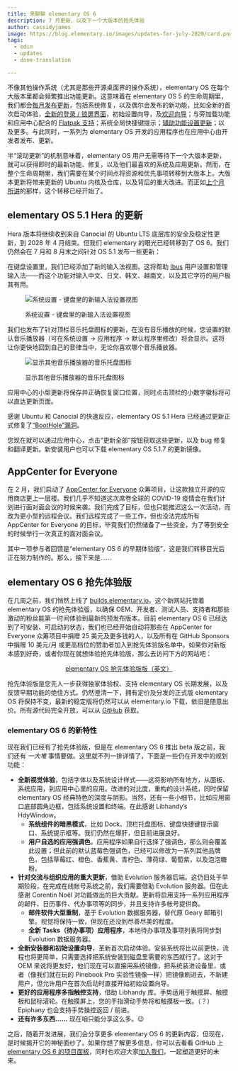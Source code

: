 ```yaml
---
title: 来聊聊 elementary OS 6
description: 7 月更新，以及下一个大版本的抢先体验
author: cassidyjames
image: https://blog.elementary.io/images/updates-for-july-2020/card.png
tags:
  - odin
  - updates
  - done-translation

---
```


不像其他操作系统（尤其是那些开源桌面界的操作系统），elementary OS 在每个大版本里都会频繁推出功能更新。这意味着在 elementary OS 5 的生命周期里，我们都会[每月发布更新](https://blog.elementary.io/tags/#updates)，包括系统修复，以及偶尔会发布的新功能，比如全新的首次启动体验，[全新的登录 / 锁屏界面](https://blog.elementary.io/say-hello-to-the-new-greeter/)，初始设置向导，及[欢迎向导](https://blog.elementary.io/get-settled-into-elementary-os-with-onboarding/)；与旁加载功能和应用中心配合的 [Flatpak 支持](https://blog.elementary.io/updates-for-october-2019/)；系统全局快捷键提示；[辅助功能设置更新](https://blog.elementary.io/accessibility-features-are-just-features/)；以及更多。与此同时，一系列为 elementary OS 开发的应用程序也在应用中心由开发者发布、更新。

半“滚动更新”的机制意味着，elementary OS 用户无需等待下一个大版本更新，就可以获得即时的最新功能、修复，以及他们最喜欢的系统及应用更新。然而，在整个生命周期里，我们需要在某个时间点将资源和优先事项转移到大版本上。大版本更新将带来更新的 Ubuntu 内核及仓库，以及背后的重大改进。而正如[上个月所讲](https://blog.elementary.io/updates-for-june-2020/)的那样，这个转移已经开始了。

## elementary OS 5.1 Hera 的更新

Hera 版本将继续收到来自 Canocial 的 Ubuntu LTS 底层库的安全及稳定性更新，到 2028 年 4 月结束。但我们 elementary 的眼光已经转移到了 OS 6。我们仍然会在 7 月和 8 月末之间针对 OS 5.1 发布一些更新：

在键盘设置里，我们已经添加了新的输入法视图。这将帮助 [Ibus](https://en.wikipedia.org/wiki/Intelligent_Input_Bus) 用户设置和管理输入法——而这个功能对输入中文、日文、韩文、越南文，以及其它字符的用户极其有用。

<figure markdown="1">

![系统设置 - 键盘里的新输入法设置视图](https://blog.elementary.io/images/updates-for-july-2020/input-method@2x.png)

<figcaption>系统设置 - 键盘里的新输入法设置视图</figcaption>
</figure>


我们也发布了针对顶栏音乐托盘图标的更新，在没有音乐播放的时候，您设置的默认音乐播放器（可在系统设置 → 应用程序 → 默认程序里修改）将会显示。这将让你更快地回到自己的音律当中，无论你喜欢哪个音乐播放器。

<figure class="card" markdown="1">

![显示其他音乐播放器的音乐托盘图标](https://blog.elementary.io/images/updates-for-july-2020/music-indicator@2x.png)

<figcaption>显示其他音乐播放器的音乐托盘图标</figcaption>
</figure>


应用中心的小型更新将保存并正确恢复窗口位置，同时点击顶栏的小数字徽标将可以直达更新页面。

感谢 Ubuntu 和 Canocial 的快速反应，elementary OS 5.1 Hera 已经通过更新正式修复了[“BootHole”漏洞](https://eclypsium.com/2020/07/29/theres-a-hole-in-the-boot/)。

您现在就可以通过应用中心，点击“更新全部”按钮获取这些更新，以及 bug 修复和翻译更新。新安装用户也可以下载 elementary OS 5.1.7 的更新镜像。

## AppCenter for Everyone

在 2 月，我们启动了 [AppCenter for Everyone](https://blog.elementary.io/appcenter-for-everyone/) 众筹项目，让这款独立开源的应用商店更上一层楼。我们几乎不知道这次席卷全球的 COVID-19 疫情会在我们计划进行面对面会议的时候来袭。我们完成了目标，但也只能推迟这么一次活动，而改为更小型的远程会议。我们远程完成了一些工作，但也没法完成所有 AppCenter for Everyone 的目标，毕竟我们仍然储备了一些资金，为了等到安全的时候举行一次真正的面对面会议。

其中一项参与者回馈是“elementary OS 6 的早期体验版”，这是我们转移目光后正在努力制作的。那么，接下来是……

## elementary OS 6 抢先体验版

在几周之前，我们悄然上线了 [builds.elementary.io](https://builds.elementary.io)。这个新网站托管着 elementary OS 的抢先体验版，以确保 OEM、开发者、测试人员、支持者和那些激动的粉丝能第一时间体验到最新的预发布版本。目前 elementary OS 6 已经达到了可安装、可启动的状态，我们也已经开始自动将那些在 AppCenter for Everyone 众筹项目中捐赠 25 美元及更多钱的人，以及所有在 GitHub Sponsors 中捐赠 10 美元/月 或更高档位的赞助者加入到抢先体验版名单中。如果你对新版本感到好奇，或者你现在就想体验抢先体验版，那么去访问下方的网站吧：

<div style="text-align: center">
  <p><a rel="nofollow noopener noreferrer" target="_blank" href="https://builds.elementary.io" class="button">elementary OS 抢先体验版版（英文）</a></p>
</div>

抢先体验版是您先人一步获得独家体验权、支持 elementary OS 长期发展，以及反馈早期功能的绝佳方式。仍然澄清一下，拥有定价及分发的正式版 elementary OS 将保持不变，最新的稳定版将仍然可以从 elementary.io 下载，依旧是随意出价。所有源代码完全开放，可以从 [GitHub](https://github.com/elementary) 获取。

### elementary OS 6 的新特性

现在我们已经有了抢先体验版，但是在 elementary OS 6 推出 beta 版之前，我们还有 *一大堆* 事情要做。这里就不列一排详情了，下面是一些仍在开发中的规划功能：

- **全新视觉体验**，包括字体以及系统设计样式——这将影响所有地方，从面板、系统应用，到应用中心里的应用。改进的对比度，重构的设计系统，同时保留 elementary OS 经典特色的深度与阴影。当然，还有一些小细节，比如应用窗口底部圆角边框，包括系统设置和终端。在此感谢 Libhandy’s HdyWindow。
  - **系统组件的暗黑模式**，比如 Dock、顶栏托盘图标、键盘快捷键提示窗口、系统提示框等。我们仍然在爆肝，但目前进展良好。
  - **用户自选的应用强调色**。应用程序如果自行选择了强调色，那么则会覆盖此设置；但此前的默认蓝莓色强调色，已经可以修改为一系列其他品牌色，包括草莓红、橙色、香蕉黄、青柠色、薄荷绿、葡萄紫，以及泡泡糖粉。
- **针对交流与组织应用的重大更新**，借助 Evolution 服务器后端。这仍旧处于早期阶段，在完成在线帐号系统之前，我们需要借助 Evolution 服务器。但在此感谢 Corentin Noël 对功能做出的巨大贡献。更新将启用支持一系列应用程序的邮件、日历事件、代办事项等的同步，并且支持许多帐号提供商。
  - **邮件软件大型重制**，基于 Evolution 数据服务器，替代原 Geary 邮箱引擎。视觉将保持一致，但现在还没到尽善尽美的程度。
  - **全新 Tasks（待办事项）应用程序**，本地待办事项及事项列表将同步到 Evolution 数据服务器。
- **全新安装器和初始设置向导**，革新首次启动体验。安装系统将比以前更快，流程也将更简单，只需要选择把系统安装到磁盘里需要的东西就行了。这对于 OEM 来说将更友好，他们现在可以直接用系统镜像，把系统装进设备里，或者（像我们就在玩的 Pinebook Pro 实验性镜像一样）把镜像刷进去，不新建用户，但允许用户在首次启动时直接开始初始设置向导。
- **更好的应用程序多指触控支持**，借助 Libhandy 库。手势适用于触摸屏、触摸板和鼠标滚轮。在触摸屏上，您的手指滑动手势将和触摸板一致。（？）Epiphany 也会支持手势操控返回 / 前进。
- **还有许多东西……** 现在咱只能分享这么多。😉

之后，随着开发进展，我们会分享更多 elementary OS 6 的更新内容，但现在，是时候揭开它的神秘面纱了。如果你想了解更多信息，你可以去看看 GitHub 上 [elementary OS 6 的项目面板](https://github.com/orgs/elementary/projects/55)，同时也欢迎大家[加入我们](https://elementary.io/get-involved)，一起塑造更好的未来。
